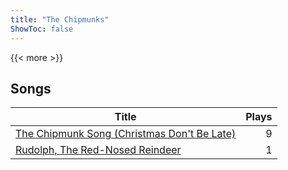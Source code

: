 ```yaml
---
title: "The Chipmunks"
ShowToc: false
---
```


{{< more >}}

## Songs
Title | Plays 
----- | -----: 
[The Chipmunk Song (Christmas Don't Be Late)](/songs/the-chipmunk-song-christmas-dont-be-late) | 9
[Rudolph, The Red-Nosed Reindeer](/songs/rudolph-the-red-nosed-reindeer) | 1

